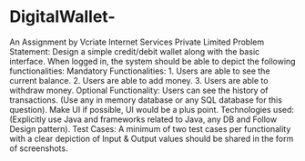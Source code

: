 # DigitalWallet-
An Assignment by Vcriate Internet Services Private Limited
Problem Statement:
Design a simple credit/debit wallet along with the basic interface. When logged in, the system should be able to depict the following functionalities: Mandatory Functionalities: 1. Users are able to see the current balance. 2. Users are able to add money. 3. Users are able to withdraw money. Optional Functionality: Users can see the history of transactions. (Use any in memory database or any SQL database for this question). Make UI if possible, UI would be a plus point. Technologies used: (Explicitly use Java and frameworks related to Java, any DB and Follow Design pattern). Test Cases: A minimum of two test cases per functionality with a clear depiction of Input & Output values should be shared in the form of screenshots.
